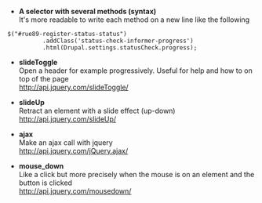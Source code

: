* **A selector with several methods (syntax)**   
It's more readable to write each method on a new line like the following
```
$("#rue89-register-status-status")
          .addClass('status-check-informer-progress')
          .html(Drupal.settings.statusCheck.progress);
```

* **slideToggle**   
Open a header for example progressively. Useful for help and how to on top of the page  
http://api.jquery.com/slideToggle/

* **slideUp**   
Retract an element with a slide effect (up-down)   
http://api.jquery.com/slideUp/

* **ajax**   
Make an ajax call with jquery   
http://api.jquery.com/jQuery.ajax/

* **mouse_down**   
Like a click but more precisely when the mouse is on an element and the button is clicked   
http://api.jquery.com/mousedown/